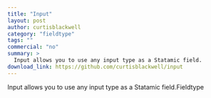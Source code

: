 ```yaml
---
title: "Input"
layout: post
author: curtisblackwell
category: "fieldtype"
tags: ""
commercial: "no"
summary: >
  Input allows you to use any input type as a Statamic field.
download_link: https://github.com/curtisblackwell/input
---
```

Input allows you to use any input type as a Statamic field.Fieldtype
